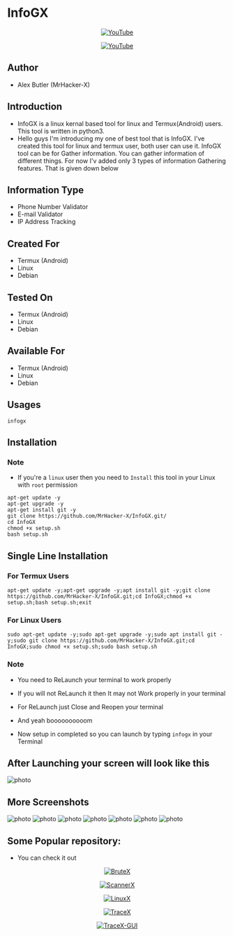 # InfoGX
<p align="center"><a href="https://github.com/MrHacker-X"><img title="YouTube" src="https://img.shields.io/badge/MrHacker-X-brightgreen?style=for-the-badge&logo=github">
<p align="center"><a href="https://youtube.com/c/Sololex/"><img title="YouTube" src="https://img.shields.io/badge/YouTube-Sololex-red?style=for-the-badge&logo=Youtube"></a>

## Author
+ Alex Butler (MrHacker-X)

## Introduction
+ InfoGX is a linux kernal based tool for linux and Termux(Android) users. This tool is written in python3.
+ Hello guys I'm introducing my one of best tool that is InfoGX. I've created this tool for linux and termux user, both user can use it. InfoGX tool can be for Gather information. You can gather information of different things. For now I'v added only 3 types of information Gathering features. That is given down below          

## Information Type
+ Phone Number Validator
+ E-mail Validator
+ IP Address Tracking

## Created For
+ Termux (Android)
+ Linux
+ Debian

## Tested On
+ Termux (Android)
+ Linux
+ Debian

## Available For
+ Termux (Android)
+ Linux
+ Debian

## Usages
`infogx`

## Installation

### Note
+ If you're a ```linux``` user then you need to ```Install``` this tool in your Linux with ``` root ``` permission

```
apt-get update -y
apt-get upgrade -y
apt-get install git -y
git clone https://github.com/MrHacker-X/InfoGX.git/
cd InfoGX
chmod +x setup.sh
bash setup.sh
```

## Single Line Installation

### For Termux Users

```
apt-get update -y;apt-get upgrade -y;apt install git -y;git clone https://github.com/MrHacker-X/InfoGX.git;cd InfoGX;chmod +x setup.sh;bash setup.sh;exit
```

### For Linux Users

```
sudo apt-get update -y;sudo apt-get upgrade -y;sudo apt install git -y;sudo git clone https://github.com/MrHacker-X/InfoGX.git;cd InfoGX;sudo chmod +x setup.sh;sudo bash setup.sh
```

### Note
+ You need to ReLaunch your terminal to work properly
+ If you will not ReLaunch it then It may not Work properly in your terminal
+ For ReLaunch just Close and Reopen your terminal
+ And yeah boooooooooom

+ Now setup in completed so you can launch by typing `infogx` in your Terminal

## After Launching your screen will look like this

![photo](https://raw.githubusercontent.com/MrHacker-X/InfoGX/main/img/infog1.png)

## More Screenshots
![photo](https://raw.githubusercontent.com/MrHacker-X/InfoGX/main/img/infog2.png)
![photo](https://raw.githubusercontent.com/MrHacker-X/InfoGX/main/img/infog3.png)
![photo](https://raw.githubusercontent.com/MrHacker-X/InfoGX/main/img/infog4.png)
![photo](https://raw.githubusercontent.com/MrHacker-X/InfoGX/main/img/infog5.png)
![photo](https://raw.githubusercontent.com/MrHacker-X/InfoGX/main/img/infog6.png)
![photo](https://raw.githubusercontent.com/MrHacker-X/InfoGX/main/img/infog7.png)
![photo](https://raw.githubusercontent.com/MrHacker-X/InfoGX/main/img/infog8.png)


## Some Popular repository:
+ You can check it out
<p align="center"><a href="https://github.com/MrHacker-X/BruteX.git/"><img title="BruteX" src="https://github-readme-stats.vercel.app/api/pin/?username=MrHacker-X&repo=BruteX&theme=radical"></a>
<p align="center"><a href="https://github.com/MrHacker-X/ScannerX.git/"><img title="ScannerX" src="https://github-readme-stats.vercel.app/api/pin/?username=MrHacker-X&repo=ScannerX&theme=radical"></a>
<p align="center"><a href="https://github.com/MrHacker-X/LinuxX.git/"><img title="LinuxX" src="https://github-readme-stats.vercel.app/api/pin/?username=MrHacker-X&repo=LinuxX&theme=radical"></a>
<p align="center"><a href="https://github.com/MrHacker-X/TraceX.git/"><img title="TraceX" src="https://github-readme-stats.vercel.app/api/pin/?username=MrHacker-X&repo=TraceX&theme=radical"></a>
<p align="center"><a href="https://github.com/MrHacker-X/TraceX-GUI.git/"><img title="TraceX-GUI" src="https://github-readme-stats.vercel.app/api/pin/?username=MrHacker-X&repo=TraceX-GUI&theme=radical"></a>

